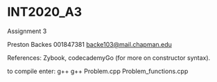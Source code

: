 # INT2020_A3
Assignment 3

Preston Backes
001847381
backe103@mail.chapman.edu

References: Zybook, codecademyGo (for more on constructor syntax).

to compile enter: g++ g++ Problem.cpp Problem_functions.cpp

